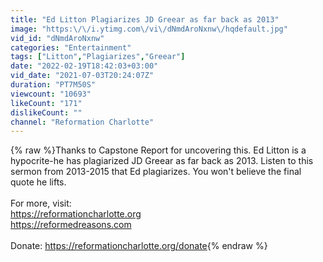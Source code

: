 ```yaml
---
title: "Ed Litton Plagiarizes JD Greear as far back as 2013"
image: "https:\/\/i.ytimg.com\/vi\/dNmdAroNxnw\/hqdefault.jpg"
vid_id: "dNmdAroNxnw"
categories: "Entertainment"
tags: ["Litton","Plagiarizes","Greear"]
date: "2022-02-19T18:42:03+03:00"
vid_date: "2021-07-03T20:24:07Z"
duration: "PT7M50S"
viewcount: "10693"
likeCount: "171"
dislikeCount: ""
channel: "Reformation Charlotte"
---
```

{% raw %}Thanks to Capstone Report for uncovering this. Ed Litton is a hypocrite-he has plagiarized JD Greear as far back as 2013. Listen to this sermon from 2013-2015 that Ed plagiarizes. You won't believe the final quote he lifts.<br /><br />For more, visit:<br /><a rel="nofollow" target="blank" href="https://reformationcharlotte.org">https://reformationcharlotte.org</a><br /><a rel="nofollow" target="blank" href="https://reformedreasons.com">https://reformedreasons.com</a><br /><br />Donate: <a rel="nofollow" target="blank" href="https://reformationcharlotte.org/donate">https://reformationcharlotte.org/donate</a>{% endraw %}
